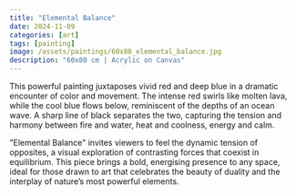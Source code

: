 ```yaml
---
title: "Elemental Balance"
date: 2024-11-09
categories: [art]
tags: [painting]
image: /assets/paintings/60x80_elemental_balance.jpg
description: "60x80 cm | Acrylic on Canvas"
---
```


This powerful painting juxtaposes vivid red and deep blue in a dramatic encounter of color and movement. The intense red swirls like molten lava, while the cool blue flows below, reminiscent of the depths of an ocean wave. A sharp line of black separates the two, capturing the tension and harmony between fire and water, heat and coolness, energy and calm.

"Elemental Balance" invites viewers to feel the dynamic tension of opposites, a visual exploration of contrasting forces that coexist in equilibrium. This piece brings a bold, energising presence to any space, ideal for those drawn to art that celebrates the beauty of duality and the interplay of nature’s most powerful elements.





